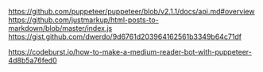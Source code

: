 https://github.com/puppeteer/puppeteer/blob/v2.1.1/docs/api.md#overview
https://github.com/justmarkup/html-posts-to-markdown/blob/master/index.js
https://gist.github.com/dwerdo/9d6761d203964162561b3349b64c71df


https://codeburst.io/how-to-make-a-medium-reader-bot-with-puppeteer-4d8b5a76fed0